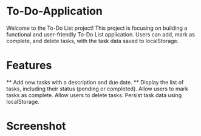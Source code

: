 # To-Do-Application

Welcome to the To-Do List project! This project is focusing on building a functional and user-friendly To-Do List application. Users can add, mark as complete, and delete tasks, with the task data saved to localStorage. 

# Features

** Add new tasks with a description and due date. **
Display the list of tasks, including their status (pending or completed).
Allow users to mark tasks as complete.
Allow users to delete tasks.
Persist task data using localStorage.


# Screenshot

